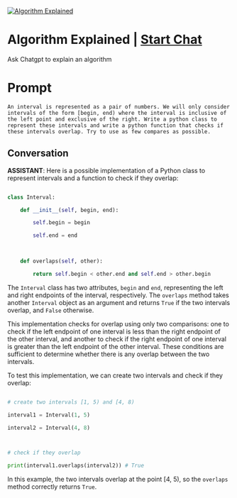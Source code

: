 
[![Algorithm Explained](https://flow-prompt-covers.s3.us-west-1.amazonaws.com/icon/Impressionist/i9.png)](https://gptcall.net/chat.html?data=%7B%22contact%22%3A%7B%22id%22%3A%22e479447a-1ffd-4d63-a7f2-09bc4d146afd%22%2C%22flow%22%3Atrue%7D%7D)
# Algorithm Explained | [Start Chat](https://gptcall.net/chat.html?data=%7B%22contact%22%3A%7B%22id%22%3A%22e479447a-1ffd-4d63-a7f2-09bc4d146afd%22%2C%22flow%22%3Atrue%7D%7D)
Ask Chatgpt to explain an algorithm

# Prompt

```
An interval is represented as a pair of numbers. We will only consider intervals of the form [begin, end) where the interval is inclusive of the left point and exclusive of the right. Write a python class to represent these intervals and write a python function that checks if these intervals overlap. Try to use as few compares as possible.
```

## Conversation

**ASSISTANT**: Here is a possible implementation of a Python class to represent intervals and a function to check if they overlap:



```python

class Interval:

    def __init__(self, begin, end):

        self.begin = begin

        self.end = end

    

    def overlaps(self, other):

        return self.begin < other.end and self.end > other.begin

```



The `Interval` class has two attributes, `begin` and `end`, representing the left and right endpoints of the interval, respectively. The `overlaps` method takes another `Interval` object as an argument and returns `True` if the two intervals overlap, and `False` otherwise.



This implementation checks for overlap using only two comparisons: one to check if the left endpoint of one interval is less than the right endpoint of the other interval, and another to check if the right endpoint of one interval is greater than the left endpoint of the other interval. These conditions are sufficient to determine whether there is any overlap between the two intervals.



To test this implementation, we can create two intervals and check if they overlap:



```python

# create two intervals [1, 5) and [4, 8)

interval1 = Interval(1, 5)

interval2 = Interval(4, 8)



# check if they overlap

print(interval1.overlaps(interval2)) # True

```



In this example, the two intervals overlap at the point [4, 5), so the `overlaps` method correctly returns `True`.


